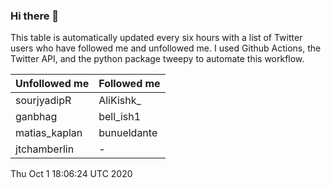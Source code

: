 ### Hi there 👋

This table is automatically updated every six hours with a list of Twitter users who have followed me and unfollowed me. I used Github Actions, the Twitter API, and the python package tweepy to automate this workflow.

| Unfollowed me |  Followed me |
| --- | --- |
|sourjyadipR|AliKishk_|
|ganbhag|bell_ish1|
|matias_kaplan|bunueldante|
|jtchamberlin|-|
Thu Oct  1 18:06:24 UTC 2020
